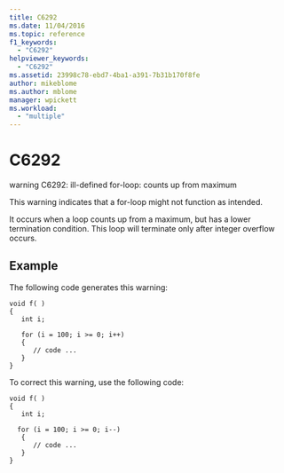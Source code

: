 ```yaml
---
title: C6292
ms.date: 11/04/2016
ms.topic: reference
f1_keywords:
  - "C6292"
helpviewer_keywords:
  - "C6292"
ms.assetid: 23998c78-ebd7-4ba1-a391-7b31b170f8fe
author: mikeblome
ms.author: mblome
manager: wpickett
ms.workload:
  - "multiple"
---
```

# C6292
warning C6292: ill-defined for-loop: counts up from maximum

 This warning indicates that a for-loop might not function as intended.

 It occurs when a loop counts up from a maximum, but has a lower termination condition. This loop will terminate only after integer overflow occurs.

## Example
 The following code generates this warning:

```
void f( )
{
   int i;

   for (i = 100; i >= 0; i++)
   {
      // code ...
   }
}
```

 To correct this warning, use the following code:

```
void f( )
{
   int i;

  for (i = 100; i >= 0; i--)
   {
      // code ...
   }
}
```